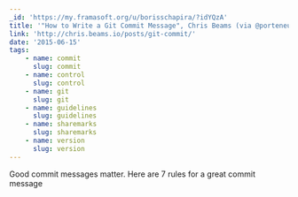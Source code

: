 ```yaml
---
_id: 'https://my.framasoft.org/u/borisschapira/?idYQzA'
title: '"How to Write a Git Commit Message", Chris Beams (via @porteneuve)'
link: 'http://chris.beams.io/posts/git-commit/'
date: '2015-06-15'
tags:
    - name: commit
      slug: commit
    - name: control
      slug: control
    - name: git
      slug: git
    - name: guidelines
      slug: guidelines
    - name: sharemarks
      slug: sharemarks
    - name: version
      slug: version
---
```


<div class="markdown"><p>Good commit messages matter. Here are 7 rules for a great commit message
</p></div>
